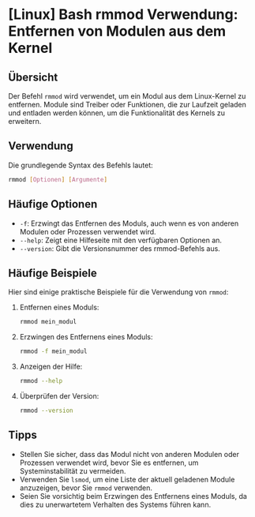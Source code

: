 # [Linux] Bash rmmod Verwendung: Entfernen von Modulen aus dem Kernel

## Übersicht
Der Befehl `rmmod` wird verwendet, um ein Modul aus dem Linux-Kernel zu entfernen. Module sind Treiber oder Funktionen, die zur Laufzeit geladen und entladen werden können, um die Funktionalität des Kernels zu erweitern.

## Verwendung
Die grundlegende Syntax des Befehls lautet:

```bash
rmmod [Optionen] [Argumente]
```

## Häufige Optionen
- `-f`: Erzwingt das Entfernen des Moduls, auch wenn es von anderen Modulen oder Prozessen verwendet wird.
- `--help`: Zeigt eine Hilfeseite mit den verfügbaren Optionen an.
- `--version`: Gibt die Versionsnummer des rmmod-Befehls aus.

## Häufige Beispiele
Hier sind einige praktische Beispiele für die Verwendung von `rmmod`:

1. Entfernen eines Moduls:
   ```bash
   rmmod mein_modul
   ```

2. Erzwingen des Entfernens eines Moduls:
   ```bash
   rmmod -f mein_modul
   ```

3. Anzeigen der Hilfe:
   ```bash
   rmmod --help
   ```

4. Überprüfen der Version:
   ```bash
   rmmod --version
   ```

## Tipps
- Stellen Sie sicher, dass das Modul nicht von anderen Modulen oder Prozessen verwendet wird, bevor Sie es entfernen, um Systeminstabilität zu vermeiden.
- Verwenden Sie `lsmod`, um eine Liste der aktuell geladenen Module anzuzeigen, bevor Sie `rmmod` verwenden.
- Seien Sie vorsichtig beim Erzwingen des Entfernens eines Moduls, da dies zu unerwartetem Verhalten des Systems führen kann.